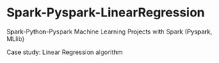 # Spark-Pyspark-LinearRegression

Spark-Python-Pyspark Machine Learning Projects with Spark (Pyspark, MLlib)  

Case study: Linear Regression algorithm
